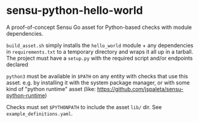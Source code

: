 # sensu-python-hello-world
A proof-of-concept Sensu Go asset for Python-based checks with module dependencies.

`build_asset.sh` simply installs the `hello_world` module + any dependencies in `requirements.txt` to a temporary directory and wraps it all up in a tarball. The project must have a `setup.py` with the required script and/or endpoints declared

`python3` must be available in `$PATH` on any entity with checks that use this asset. e.g. by installing it with the system package manager, or with some kind of "python runtime" asset (like: https://github.com/jspaleta/sensu-python-runtime)

Checks must set `$PYTHONPATH` to include the asset `lib/` dir. See `example_definitions.yaml`.
